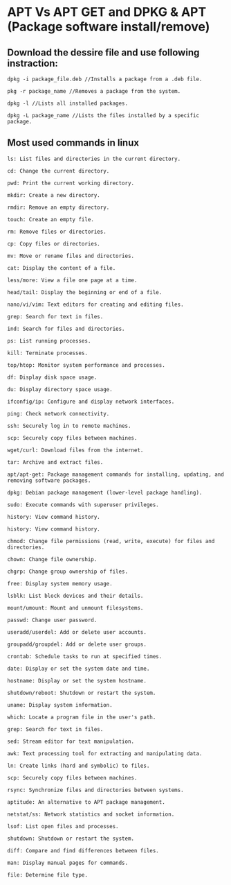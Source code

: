 # APT Vs APT GET and DPKG & APT (Package software install/remove)

## Download the dessire file and use following instraction:

`dpkg -i package_file.deb //Installs a package from a .deb file.`

`pkg -r package_name //Removes a package from the system.`

`dpkg -l //Lists all installed packages.`

`dpkg -L package_name //Lists the files installed by a specific package.`

## Most used commands in linux

`ls: List files and directories in the current directory.`

`cd: Change the current directory.`

`pwd: Print the current working directory.`

`mkdir: Create a new directory.`

`rmdir: Remove an empty directory.`

`touch: Create an empty file.`

`rm: Remove files or directories.`

`cp: Copy files or directories.`

`mv: Move or rename files and directories.`

`cat: Display the content of a file.`

`less/more: View a file one page at a time.`

`head/tail: Display the beginning or end of a file.`

`nano/vi/vim: Text editors for creating and editing files.`

`grep: Search for text in files.`

`ind: Search for files and directories.`

`ps: List running processes.`

`kill: Terminate processes.`

`top/htop: Monitor system performance and processes.`

`df: Display disk space usage.`

`du: Display directory space usage.`

`ifconfig/ip: Configure and display network interfaces.`

`ping: Check network connectivity.`

`ssh: Securely log in to remote machines.`

`scp: Securely copy files between machines.`

`wget/curl: Download files from the internet.`

`tar: Archive and extract files.`

`apt/apt-get: Package management commands for installing, updating, and removing software packages.`

`dpkg: Debian package management (lower-level package handling).`

`sudo: Execute commands with superuser privileges.`

`history: View command history.`

`history: View command history.`

`chmod: Change file permissions (read, write, execute) for files and directories.`

`chown: Change file ownership.`

`chgrp: Change group ownership of files.`

`free: Display system memory usage.`

`lsblk: List block devices and their details.`

`mount/umount: Mount and unmount filesystems.`

`passwd: Change user password.`

`useradd/userdel: Add or delete user accounts.`

`groupadd/groupdel: Add or delete user groups.`

`crontab: Schedule tasks to run at specified times.`

`date: Display or set the system date and time.`

`hostname: Display or set the system hostname.`

`shutdown/reboot: Shutdown or restart the system.`

`uname: Display system information.`

`which: Locate a program file in the user's path.`

`grep: Search for text in files.`

`sed: Stream editor for text manipulation.`

`awk: Text processing tool for extracting and manipulating data.`

`ln: Create links (hard and symbolic) to files.`

`scp: Securely copy files between machines.`

`rsync: Synchronize files and directories between systems.`

`aptitude: An alternative to APT package management.`

`netstat/ss: Network statistics and socket information.`

`lsof: List open files and processes.`

`shutdown: Shutdown or restart the system.`

`diff: Compare and find differences between files.`

`man: Display manual pages for commands.`

`file: Determine file type.`
